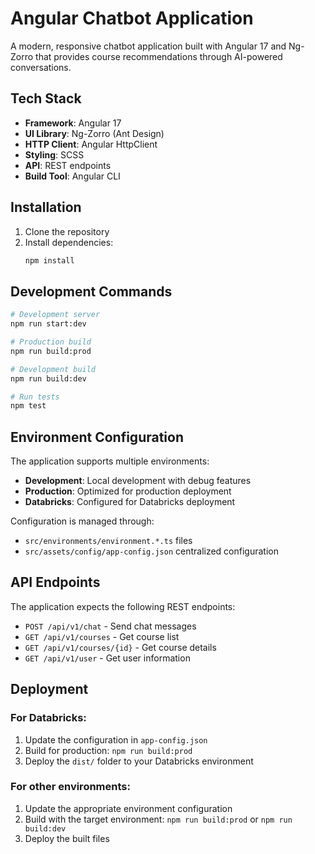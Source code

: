 # Angular Chatbot Application

A modern, responsive chatbot application built with Angular 17 and Ng-Zorro that provides course recommendations through AI-powered conversations.

## Tech Stack

- **Framework**: Angular 17
- **UI Library**: Ng-Zorro (Ant Design)
- **HTTP Client**: Angular HttpClient
- **Styling**: SCSS
- **API**: REST endpoints
- **Build Tool**: Angular CLI

## Installation

1. Clone the repository
2. Install dependencies:
   ```bash
   npm install
   ```

## Development Commands

```bash
# Development server
npm run start:dev

# Production build
npm run build:prod

# Development build
npm run build:dev

# Run tests
npm test
```

## Environment Configuration

The application supports multiple environments:

- **Development**: Local development with debug features
- **Production**: Optimized for production deployment
- **Databricks**: Configured for Databricks deployment

Configuration is managed through:

- `src/environments/environment.*.ts` files
- `src/assets/config/app-config.json` centralized configuration

## API Endpoints

The application expects the following REST endpoints:

- `POST /api/v1/chat` - Send chat messages
- `GET /api/v1/courses` - Get course list
- `GET /api/v1/courses/{id}` - Get course details
- `GET /api/v1/user` - Get user information

## Deployment

### For Databricks:

1. Update the configuration in `app-config.json`
2. Build for production: `npm run build:prod`
3. Deploy the `dist/` folder to your Databricks environment

### For other environments:

1. Update the appropriate environment configuration
2. Build with the target environment: `npm run build:prod` or `npm run build:dev`
3. Deploy the built files
